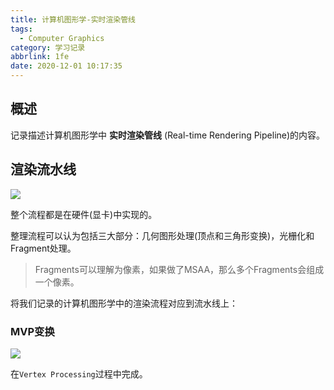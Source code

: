 ```yaml
---
title: 计算机图形学-实时渲染管线
tags:
  - Computer Graphics
category: 学习记录
abbrlink: 1fe
date: 2020-12-01 10:17:35
---
```


## 概述

记录描述计算机图形学中 **实时渲染管线** (Real-time Rendering Pipeline)的内容。

<!--more-->

## 渲染流水线

![](https://imgbed.scubot.com/CG-4-1.png)

整个流程都是在硬件(显卡)中实现的。

整理流程可以认为包括三大部分：几何图形处理(顶点和三角形变换)，光栅化和Fragment处理。

> Fragments可以理解为像素，如果做了MSAA，那么多个Fragments会组成一个像素。

将我们记录的计算机图形学中的渲染流程对应到流水线上：

### MVP变换

![](https://imgbed.scubot.com/CG-4-2.png)

在`Vertex Processing`过程中完成。
